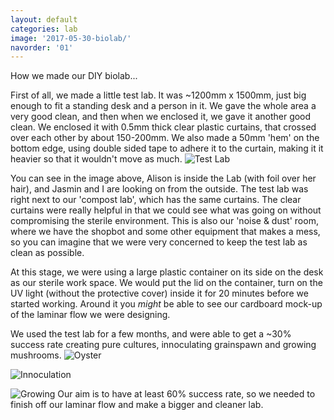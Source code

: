 ```yaml
---
layout: default
categories: lab
image: '2017-05-30-biolab/'
navorder: '01'
---
```

How we made our DIY biolab...

First of all, we made a little test lab. It was ~1200mm x 1500mm, just big enough to fit a standing desk and a person in it. We gave the whole area a very good clean, and then when we enclosed it, we gave it another good clean. We enclosed it with 0.5mm thick clear plastic curtains, that crossed over each other by about 150-200mm. We also made a 50mm 'hem' on the bottom edge, using double sided tape to adhere it to the curtain, making it it heavier so that it wouldn't move as much. 
![Test Lab]({{site.baseurl}}{{site.imageurl}}{{page.image}}test-lab-out.png)

You can see in the image above, Alison is inside the Lab (with foil over her hair), and Jasmin and I are looking on from the outside. The test lab was right next to our 'compost lab', which has the same curtains. The clear curtains were really helpful in that we could see what was going on without compromising the sterile environment. This is also our 'noise & dust' room, where we have the shopbot and some other equipment that makes a mess, so you can imagine that we were very concerned to keep the test lab as clean as possible. 

At this stage, we were using a large plastic container on its side on the desk as our sterile work space. We would put the lid on the container, turn on the UV light (without the protective cover) inside it for 20 minutes before we started working. Around it you *might* be able to see our cardboard mock-up of the laminar flow we were designing.

We used the test lab for a few months, and were able to get a ~30% success rate creating pure cultures, innoculating grainspawn and growing mushrooms. 
![Oyster]({{site.baseurl}}{{site.imageurl}}{{page.image}}isolation-oyster.png)

![Innoculation]({{site.baseurl}}{{site.imageurl}}{{page.image}}innoculation.png)

![Growing]({{site.baseurl}}{{site.imageurl}}{{page.image}}oyster-grow.png)
Our aim is to have at least 60% success rate, so we needed to finish off our laminar flow and make a bigger and cleaner lab.  
